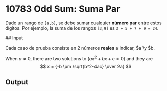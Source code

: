 # 10783 Odd Sum: Suma Par

Dado un rango de `[a,b]`, se debe sumar cualquier **número par** entre estos dígitos.
Por ejemplo, la suma de los rangos `[3,9]` es `3 + 5 + 7 + 9 = 24`.

## Input

Cada caso de prueba consiste en 2 números **reales** a indicar, $a \y $b.

When $a \ne 0$, there are two solutions to $(ax^2 + bx + c = 0)$ and they are 
$$ x = {-b \pm \sqrt{b^2-4ac} \over 2a} $$

## Output
